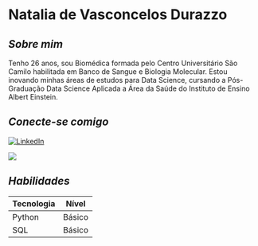 # **Natalia de Vasconcelos Durazzo**

## *Sobre mim*

Tenho 26 anos, sou Biomédica formada pelo Centro Universitário São Camilo habilitada em Banco de Sangue e Biologia Molecular. Estou inovando minhas áreas de estudos para Data Science, cursando a Pós-Graduação Data Science Aplicada a Área da Saúde do Instituto de Ensino Albert Einstein. 


## *Conecte-se comigo*

[![LinkedIn](https://img.shields.io/badge/LinkedIn-000?style=for-the-badge&logo=linkedin&logoColor=0E76A8)](www.linkedin.com/in/natalia-durazzo-593734124)

<a href = "mailto:natalia@gmail.com"><img src="https://img.shields.io/badge/-Gmail-%23333?style=for-the-badge&logo=gmail&logoColor=white" target="_blank"></a>




## *Habilidades*

| Tecnologia  | Nível   |
| -------     | -------- |
| Python| Básico    |
| SQL     | Básico   |
